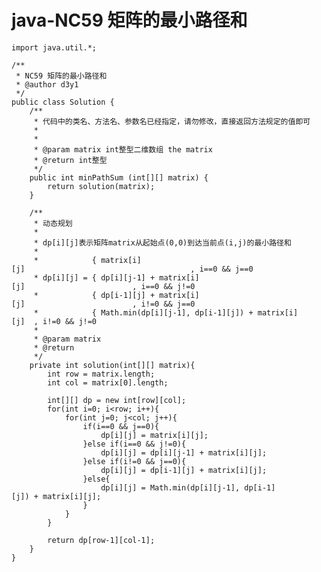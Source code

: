 # java-NC59 矩阵的最小路径和


    import java.util.*;
    
    /**
     * NC59 矩阵的最小路径和
     * @author d3y1
     */
    public class Solution {
        /**
         * 代码中的类名、方法名、参数名已经指定，请勿修改，直接返回方法规定的值即可
         *
         *
         * @param matrix int整型二维数组 the matrix
         * @return int整型
         */
        public int minPathSum (int[][] matrix) {
            return solution(matrix);
        }
    
        /**
         * 动态规划
         *
         * dp[i][j]表示矩阵matrix从起始点(0,0)到达当前点(i,j)的最小路径和
         * 
         *            { matrix[i][j]                                     , i==0 && j==0
         * dp[i][j] = { dp[i][j-1] + matrix[i][j]                        , i==0 && j!=0
         *            { dp[i-1][j] + matrix[i][j]                        , i!=0 && j==0
         *            { Math.min(dp[i][j-1], dp[i-1][j]) + matrix[i][j]  , i!=0 && j!=0
         *
         * @param matrix
         * @return
         */
        private int solution(int[][] matrix){
            int row = matrix.length;
            int col = matrix[0].length;
    
            int[][] dp = new int[row][col];
            for(int i=0; i<row; i++){
                for(int j=0; j<col; j++){
                    if(i==0 && j==0){
                        dp[i][j] = matrix[i][j];
                    }else if(i==0 && j!=0){
                        dp[i][j] = dp[i][j-1] + matrix[i][j];
                    }else if(i!=0 && j==0){
                        dp[i][j] = dp[i-1][j] + matrix[i][j];
                    }else{
                        dp[i][j] = Math.min(dp[i][j-1], dp[i-1][j]) + matrix[i][j];
                    }
                }
            }
    
            return dp[row-1][col-1];
        }
    }

  

